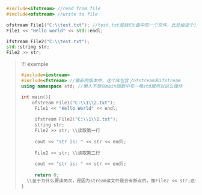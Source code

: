 ```c++
#include<ifstream> //read from file
#include<ofstream> //write to file

ofstream File1("C:\\test.txt"); //test.txt是我们c盘中的一个文件，此处给这个文件取了个别名
File1 << "Hello world" << std::endl;

ifstream File2("C:\\test.txt");
std::string str;
File2 >> str;
```

> !!! example
> 
> ```c++
> #include<iostream>
> #include<fstream> //最新的版本中，这个库包含了ofstream和ifstream
> using namespace std; //懒人不想在main函数中写一堆std就可以这么操作
>
> int main(){
>     ofstream File1("C:\\1\\2.txt");
>      File1 << "Hello World" << endl;
>    
>      ifstream File2("C:\\1\\2.txt");
>      string str;
>      File2 >> str; \\读取第一行
>    
>      cout << "str is: " << str << endl;
>    
>      File2 >> str; \\读取第二行
>    
>      cout << "str is: " << str << endl;
>    
>      return 0;
>   \\至于为什么要读两次，是因为stream读文件是会有断点的，像File2 << str;这句话的意义就是读到一个断点结束，此处把空格默认成了断点，因此会在第一行输出Hello，第二行输出World
> }
> ```
